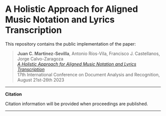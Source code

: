 # A Holistic Approach for Aligned Music Notation and Lyrics Transcription

This repository contains the public implementation of the paper:

>**Juan C. Martinez-Sevilla**, Antonio Ríos-Vila, Francisco J. Castellanos, Jorge Calvo-Zaragoza<br />
  *[A Holistic Approach for Aligned Music Notation and Lyrics Transcription](https://zenodo.org/record/6573248)*<br />
  17th International Conference on Document Analysis and Recognition, August 21st-26th 2023

----

**Citation**

Citation information will be provided when proceedings are published.

----
